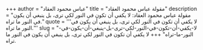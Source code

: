 +++
author = "عباس محمود العقاد"
title = "مقولة عباس محمود العقاد"
description = "مقولة عباس محمود العقاد: لا يكفي أن تكون في النور لكي ترى، بل ينبغي أن يكون في النور ما تراه."
quote = '''لا يكفي أن تكون في النور لكي ترى، بل ينبغي أن يكون في النور ما تراه.''' 
slug = "لا-يكفي-أن-تكون-في-النور-لكي-ترى-بل-ينبغي-أن-يكون-في-النور-ما-تراه"
+++
لا يكفي أن تكون في النور لكي ترى، بل ينبغي أن يكون في النور ما تراه.
